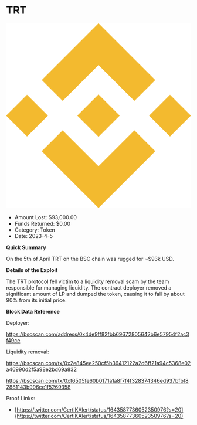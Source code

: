 # TRT
![TRT](/rektimages/TRT.png)
- Amount Lost: $93,000.00
- Funds Returned: $0.00
- Category: Token
- Date: 2023-4-5

**Quick Summary**

On the 5th of April TRT on the BSC chain was rugged for ~$93k USD.

  


 **Details of the Exploit**

The TRT protocol fell victim to a liquidity removal scam by the team responsible for managing liquidity. The contract deployer removed a significant amount of LP and dumped the token, causing it to fall by about 90% from its initial price.

  


 **Block Data Reference**

Deployer:

https://bscscan.com/address/0x4de9ff82fbb69672805642b6e57954f2ac3f49ce

Liquidity removal:

https://bscscan.com/tx/0x2e845ee250cf5b36412122a2d6ff21a94c5368e02a46990d2f5a98e2bd69a832

https://bscscan.com/tx/0xf6505fe60b0171a1a8f7f4f328374346ed937bfbf82881143b996ce1f5269358


Proof Links:
- [https://twitter.com/CertiKAlert/status/1643587736052350976?s=20](https://twitter.com/CertiKAlert/status/1643587736052350976?s=20)


